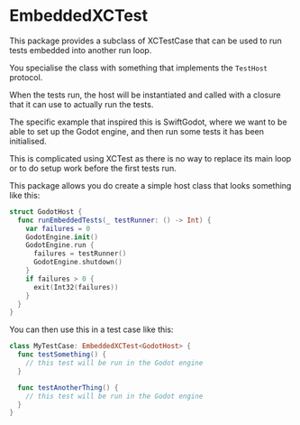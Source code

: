 # EmbeddedXCTest

This package provides a subclass of XCTestCase that can be used to run tests embedded into another run loop.

You specialise the class with something that implements the `TestHost` protocol.

When the tests run, the host will be instantiated and called with a closure
that it can use to actually run the tests.

The specific example that inspired this is SwiftGodot, where we want to be able to set up the Godot engine,
and then run some tests it has been initialised.

This is complicated using XCTest as there is no way to replace its main loop or to do setup work before
the first tests run.

This package allows you do create a simple host class that looks something like this:

```swift
struct GodotHost {
  func runEmbeddedTests(_ testRunner: () -> Int) {
    var failures = 0
    GodotEngine.init()
    GodotEngine.run {
      failures = testRunner()
      GodotEngine.shutdown()
    }
    if failures > 0 {
      exit(Int32(failures))
    }
  }
}
```

You can then use this in a test case like this:

```swift
class MyTestCase: EmbeddedXCTest<GodotHost> {
  func testSomething() {
    // this test will be run in the Godot engine
  }

  func testAnotherThing() {
    // this test will be run in the Godot engine
  }
}
```